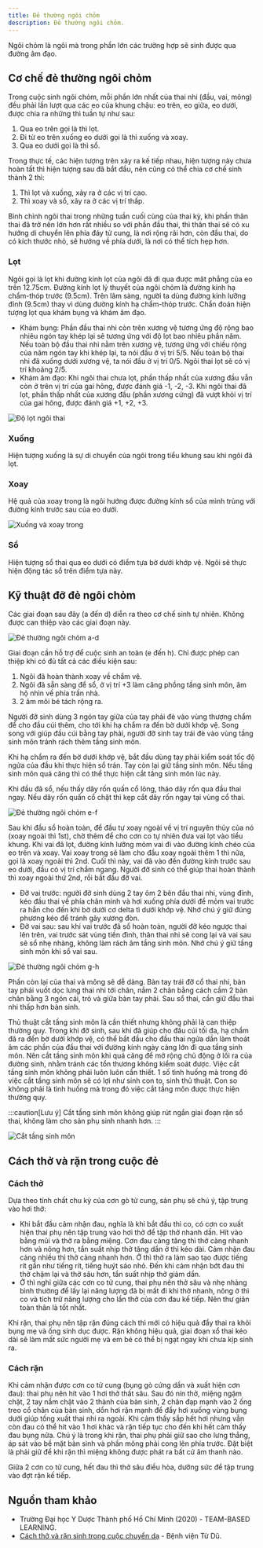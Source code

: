 ```yaml
---
title: Đẻ thường ngôi chỏm
description: Đẻ thường ngôi chỏm.
---
```


Ngôi chỏm là ngôi mà trong phần lớn các trường hợp sẽ sinh được qua đường âm đạo.

## Cơ chế đẻ thường ngôi chỏm

Trong cuộc sinh ngôi chỏm, mỗi phần lớn nhất của thai nhi (đầu, vai, mông) đều phải lần lượt qua các eo của
khung chậu: eo trên, eo giữa, eo dưới, được chia ra những thì tuần tự như sau:

1. Qua eo trên gọi là thì lọt.
2. Đi từ eo trên xuống eo dưới gọi là thì xuống và xoay.
3. Qua eo dưới gọi là thì sổ.

Trong thực tế, các hiện tượng trên xảy ra kế tiếp nhau, hiện tượng này chưa hoàn tất thì hiện tượng sau đã bắt đầu, nên cũng có thể chia cơ chế sinh thành 2 thì:

1. Thì lọt và xuống, xảy ra ở các vị trí cao.
2. Thì xoay và sổ, xảy ra ở các vị trí thấp.

Bình chỉnh ngôi thai trong những tuần cuối cùng của thai kỳ, khi phần thân thai đã trở nên lớn hơn rất nhiều so với phần đầu thai, thì thân thai sẽ có xu hướng di chuyển lên phía đáy tử cung, là nơi rộng rãi hơn, còn đầu thai, do có kích thước nhỏ, sẽ hướng về phía dưới, là nơi có thể tích hẹp hơn.

### Lọt

Ngôi gọi là lọt khi đường kính lọt của ngôi đã đi qua được măt phẳng của eo trên 12.75cm. Đường kính lọt lý thuyết của ngôi chỏm là đường kính hạ chẩm-thóp trước (9.5cm). Trên lâm sàng, người ta dùng đường kính lưỡng đỉnh (9.5cm) thay vì dùng đường kính hạ chẩm-thóp trước. Chẩn đoán hiện tượng lọt qua khám bụng và khám âm đạo.

- Khám bụng: Phần đầu thai nhi còn trên xương vệ tương ứng độ rộng bao nhiêu ngón tay khép lại sẽ tương ứng với độ lọt bao nhiêu phần năm. Nếu toàn bộ đầu thai nhi nằm trên xương vệ, tương ứng với chiều rộng của năm ngón tay khi khép lại, ta nói đầu ở vị trí 5/5. Nếu toàn bộ thai nhi đã xuống dưới xương vệ, ta nói đầu ở vị trí 0/5. Ngôi thai lọt sẽ có vị trí khoảng 2/5.
- Khám âm đạo: Khi ngôi thai chưa lọt, phần thấp nhất của xương đầu vẫn còn ở trên vị trí của gai hông, được đánh giá -1, -2, -3. Khi ngôi thai đã lọt, phần thấp nhất của xương đầu (phần xương cứng) đã vượt khỏi vị trí của gai hông, được đánh giá +1, +2, +3.

![Độ lọt ngôi thai](../../../../assets/san-khoa/de-thuong-ngoi-chom/do-lot-ngoi-thai.png)

### Xuống

Hiện tượng xuống là sự di chuyển của ngôi trong tiểu khung sau khi ngôi đã lọt.

### Xoay

Hệ quả của xoay trong là ngôi hướng được đường kính sổ của mình trùng với đường kính trước sau của eo dưới.

![Xuống và xoay trong](../../../../assets/san-khoa/de-thuong-ngoi-chom/xuong-va-xoay-trong.png)

### Sổ

Hiện tượng sổ thai qua eo dưới có điểm tựa bờ dưới khớp vệ. Ngôi sẽ thực hiện động tác sổ trên điểm tựa này.

## Kỹ thuật đỡ đẻ ngôi chỏm

Các giai đoạn sau đây (a đến d) diễn ra theo cơ chế sinh tự nhiên. Không được can thiệp vào các giai đoạn này.

![Đẻ thường ngôi chỏm a-d](../../../../assets/san-khoa/de-thuong-ngoi-chom/de-thuong-noi-chom-a-d.png)

Giai đoạn cần hỗ trợ để cuộc sinh an toàn (e đến h). Chỉ được phép can thiệp khi có đủ tất cả các điều kiện sau:

1. Ngôi đã hoàn thành xoay về chẩm vệ.
2. Ngôi đã sẵn sàng để sổ, ở vị trí +3 làm căng phồng tầng sinh môn, âm hộ nhìn về phía trần nhà.
3. 2 âm môi bé tách rộng ra.

Người đỡ sinh dùng 3 ngón tay giữa của tay phải đè vào vùng thượng chẩm để cho đầu cúi thêm, cho tới khi hạ chẩm ra đến bờ dưới khớp vệ. Song song với giúp đầu cúi bằng tay phải, người đỡ sinh tay trái đè vào vùng tầng sinh môn tránh rách thêm tầng sinh môn.

Khi hạ chẩm ra đến bờ dưới khớp vệ, bắt đầu dùng tay phải kiểm soát tốc độ ngửa của đầu khi thực hiện sổ trán. Tay còn lại giữ tầng sinh môn. Nếu tầng sinh môn quá căng thì có thể thực hiện cắt tầng sinh môn lúc này.

Khi đầu đã sổ, nếu thấy dây rốn quấn cổ lỏng, tháo dây rốn qua đầu thai ngay. Nếu dây rốn quấn cổ chặt thì kẹp cắt dây rốn ngay tại vùng cổ thai.

![Đẻ thường ngôi chỏm e-f](../../../../assets/san-khoa/de-thuong-ngoi-chom/de-thuong-noi-chom-e-f.png)

Sau khi đầu sổ hoàn toàn, để đầu tự xoay ngoài về vị trí nguyên thủy của nó (xoay ngoài thì 1st), chờ thêm để cho cơn co tự nhiên đưa vai lọt vào tiểu khung. Khi vai đã lọt, đường kính lưỡng mỏm vai đi vào đường kính chéo của eo trên và xoay. Vai xoay trong sẽ làm cho đầu xoay ngoài thêm 1 thì nữa, gọi là xoay ngoài thì 2nd. Cuối thì này, vai đã vào đến đường kính trước sau eo dưới, đầu có vị trí chẩm ngang. Người đỡ sinh có thể giúp thai hoàn thành thì xoay ngoài thứ 2nd, rồi bắt đầu đỡ vai.

- Đỡ vai trước: người đỡ sinh dùng 2 tay ôm 2 bên đầu thai nhi, vùng đỉnh, kéo đầu thai về phía chân mình và hơi xuống phía dưới để mỏm vai trước ra hẳn cho đến khi bờ dưới cơ delta tì dưới khớp vệ. Nhớ chú ý giữ đúng phương kéo để tránh gãy xương đòn.
- Đỡ vai sau: sau khi vai trước đã sổ hoàn toàn, người đỡ kéo ngược thai lên trên, vai trước sát vùng tiền đình, thân thai nhi sẽ cong lại và vai sau sẽ sổ nhẹ nhàng, không làm rách âm tầng sinh môn. Nhớ chú ý giữ tầng sinh môn khi sổ vai sau.

![Đẻ thường ngôi chỏm g-h](../../../../assets/san-khoa/de-thuong-ngoi-chom/de-thuong-noi-chom-g-h.png)

Phần còn lại của thai và mông sẽ dễ dàng. Bàn tay trái đỡ cổ thai nhi, bàn tay phải vuốt dọc lưng thai
nhi tới chân, nắm 2 chân bằng cách cầm 2 bàn chân bằng 3 ngón cái, trỏ và giữa bàn tay phải. Sau sổ thai, cần giữ đầu thai nhi thấp hơn bàn sinh.

Thủ thuật cắt tầng sinh môn là cần thiết nhưng không phải là can thiệp thường quy. Trong khi đỡ sinh, sau khi đã giúp cho đầu cúi tối đa, hạ chẩm đã ra đến bờ dưới khớp vệ, có thể bắt đầu cho đầu thai ngửa dần làm thoát âm các phần của đầu thai với đường kính ngày càng lớn đi qua tầng sinh môn. Nên cắt tầng sinh môn khi quá căng để mở rộng chủ động ở lối ra của đường sinh, nhằm tránh các tổn thương không kiểm soát được.
Việc cắt tầng sinh môn không phải luôn luôn cần thiết. 1 số tình huống mà trong đó việc cắt tầng sinh môn sẽ có lợi như sinh con to, sinh thủ thuật. Con so không phải là tình huống mà trong đó việc cắt tầng môn được thực hiện thường quy.

:::caution[Lưu ý]
Cắt tầng sinh môn không giúp rút ngắn giai đoạn rặn sổ thai, không làm cho sản phụ sinh nhanh hơn.
:::

![Cắt tầng sinh môn](../../../../assets/san-khoa/de-thuong-ngoi-chom/cat-tang-sinh-mon.png)

## Cách thở và rặn trong cuộc đẻ

### Cách thở

Dựa theo tính chất chu kỳ của cơn gò tử cung, sản phụ sẽ chú ý, tập trung vào hơi thở:

- Khi bắt đầu cảm nhận đau, nghĩa là khi bắt đầu thì co, có cơn co xuất hiện thai phụ nên tập trung vào hơi thở để tập thở nhanh dần. Hít vào bằng mũi và thở ra bằng miệng. Cơn đau càng tăng thì thở càng nhanh hơn và nông hơn, tần suất nhịp thở tăng dần ở thì kéo dài. Cảm nhận đau càng nhiều thì thở càng nhanh hơn. Ở thì thở ra làm sao tạo được tiếng rít gần như tiếng rít, tiếng huýt sáo nhỏ. Đến khi cảm nhận bớt đau thì thở chậm lại và thở sâu hơn, tần suất nhịp thở giảm dần.
- Ở thì nghỉ giữa các cơn co tử cung, thai phụ nên thở sâu và nhẹ nhàng bình thường để lấy lại năng lượng đã bị mất đi khi thở nhanh, nông ở thì co và tích trữ năng lượng cho lần thở của cơn đau kế tiếp. Nên thư giãn toàn thân là tốt nhất.

Khi rặn, thai phụ nên tập rặn đúng cách thì mới có hiệu quả đẩy thai ra khỏi bụng mẹ và ống sinh dục được. Rặn không hiệu quả, giai đoạn xổ thai kéo dài sẽ làm mất sức người mẹ và em bé có thể bị ngạt ngay khi chưa kịp sinh ra.

### Cách rặn

Khi cảm nhận được cơn co tử cung (bụng gò cứng dần và xuất hiện cơn đau): thai phụ nên hít vào 1 hơi thở thất sâu. Sau đó nín thở, miệng ngậm chặt, 2 tay nắm chặt vào 2 thành của bàn sinh, 2 chân đạp mạnh vào 2 ống treo cổ chân của bàn sinh, dồn hơi rặn mạnh để đẩy hơi xuống vùng bụng dưới giúp tống xuất thai nhi ra ngoài. Khi cảm thấy sắp hết hơi nhưng vẫn còn đau có thể hít vào 1 hơi khác và rặn tiếp tục cho đến khi hết cảm thấy đau bụng nữa. Chú ý là trong khi rặn, thai phụ phải giữ sao cho lưng thẳng, áp sát vào bề mặt bàn sinh và phần mông phải cong lên phía trước. Đặt biệt là phải giữ để khi rặn thì miệng không được phát ra bất cứ âm thanh nào.

Giữa 2 cơn co tử cung, hết đau thì thở sâu điều hòa, dưỡng sức để tập trung vào đợt rặn kế tiếp.

## Nguồn tham khảo

- Trường Đại học Y Dược Thành phố Hồ Chí Minh (2020) - TEAM-BASED LEARNING.
- [Cách thở và rặn sinh trong cuộc chuyển dạ](https://tudu.com.vn/vn/y-hoc-thuong-thuc/suc-khoe-phu-nu/lam-me-an-toan/cham-soc-ba-me-mang-thai/cach-tho-va-ran-sinh-trong-cuoc-chuyen-da/) - Bệnh viện Từ Dũ.
